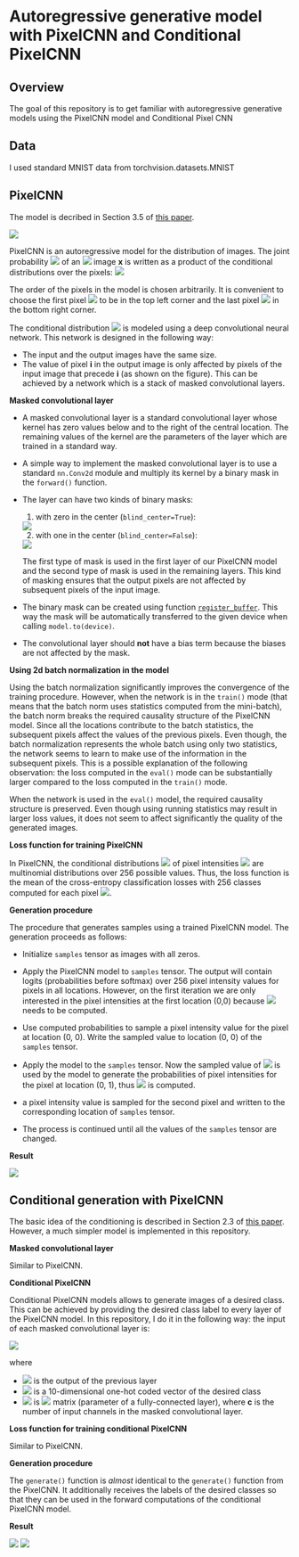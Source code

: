 # Autoregressive generative model with PixelCNN and Conditional PixelCNN

## Overview
The goal of this repository is to get familiar with autoregressive generative models using the PixelCNN model and Conditional Pixel CNN

## Data 

I used standard MNIST data from torchvision.datasets.MNIST

## PixelCNN

The model is decribed in Section 3.5 of [this paper](https://arxiv.org/pdf/1601.06759.pdf).

<img src="https://github.com/huongdo108/autoregressive-generative-model-PixelCNN-ConditionalPixelCNN/blob/master/images/pixelcnn_context.png" align="centre">

PixelCNN is an autoregressive model for the distribution of images.
The joint probability <img src="https://render.githubusercontent.com/render/math?math=p(x)"> of an <img src="https://render.githubusercontent.com/render/math?math=n \times n"> image **x** is written as a product
of the conditional distributions over the pixels:
<img src="https://render.githubusercontent.com/render/math?math=p(x) = \prod_{i=1}^{n^2} p(x_i|x_1,...,x_{i-1})">

The order of the pixels in the model is chosen arbitrarily. It is convenient to choose the first pixel <img src="https://render.githubusercontent.com/render/math?math=x_1"> to be in the top left corner and the last pixel <img src="https://render.githubusercontent.com/render/math?math=x_{n^2}"> in the bottom right corner. 

The conditional distribution <img src="https://render.githubusercontent.com/render/math?math=p(x_i|x_1,...,x_{i-1})"> is modeled using a deep convolutional neural network. This network is designed in the following way:
- The input and the output images have the same size.
- The value of pixel **i** in the output image is only affected by pixels of the input image that precede **i** (as shown on the figure). This can be achieved by a network which is a stack of masked convolutional layers.


**Masked convolutional layer**

- A masked convolutional layer is a standard convolutional layer whose kernel has zero values below and to the right of the central location. The remaining values of the kernel are the parameters of the layer which are trained in a standard way.

- A simple way to implement the masked convolutional layer is to use a standard `nn.Conv2d` module and multiply its kernel by a binary mask in the `forward()` function.

- The layer can have two kinds of binary masks:
  1. with zero in the center (`blind_center=True`):

  <img src="https://github.com/huongdo108/autoregressive-generative-model-PixelCNN-ConditionalPixelCNN/blob/master/images/masked_conv.png" align="centre">

  2. with one in the center (`blind_center=False`):

  <img src="https://github.com/huongdo108/autoregressive-generative-model-PixelCNN-ConditionalPixelCNN/blob/master/images/masked_conv_2.png" align="centre">

  The first type of mask is used in the first layer of our PixelCNN model and the second type of mask is used in the remaining layers. This kind of masking ensures that the output pixels are not affected by subsequent pixels of the input image.

- The binary mask can be created using function [`register_buffer`](https://pytorch.org/docs/stable/nn.html#torch.nn.Module.register_buffer). This way the mask will be automatically transferred to the given device when calling `model.to(device)`.

- The convolutional layer should **not** have a bias term because the biases are not affected by the mask.

**Using 2d batch normalization in the model**

Using the batch normalization significantly improves the convergence of the training procedure. However, when the network is in the `train()` mode (that means that the batch norm uses statistics computed from the mini-batch), the batch norm breaks the required causality structure of the PixelCNN model. Since all the locations contribute to the batch statistics, the subsequent pixels affect the values of the previous pixels. Even though, the batch normalization represents the whole batch using only two statistics, the network seems to learn to make use of the information in the subsequent pixels. This is a possible explanation of the following observation: the loss computed in the `eval()` mode can be substantially larger compared to the loss computed in the `train()` mode.

When the network is used in the `eval()` model, the required causality structure is preserved. Even though using running statistics may result in larger loss values, it does not seem to affect significantly the quality of the generated images.

**Loss function for training PixelCNN**

In PixelCNN, the conditional distributions <img src="https://render.githubusercontent.com/render/math?math=p(x_i|x_1,...,x_{i-1})"> of pixel intensities <img src="https://render.githubusercontent.com/render/math?math=x_i"> are multinomial distributions over 256 possible values. Thus, the loss function is the mean of the cross-entropy classification losses with 256 classes computed for each pixel <img src="https://render.githubusercontent.com/render/math?math=x_i">.

**Generation procedure**

The procedure that generates samples using a trained PixelCNN model. The generation proceeds as follows:
* Initialize `samples` tensor as images with all zeros.
* Apply the PixelCNN model to `samples` tensor. The output will contain logits (probabilities before softmax) over 256 pixel intensity values for pixels in all locations. However, on the first iteration we are only interested in the pixel intensities at the first location (0,0) because <img src="https://render.githubusercontent.com/render/math?math=p(x_1)"> needs to be computed.
* Use computed probabilities to sample a pixel intensity value for the pixel at location (0, 0). Write the sampled value to location (0, 0) of the `samples` tensor.
* Apply the model to the `samples` tensor. Now the sampled value of <img src="https://render.githubusercontent.com/render/math?math=x_1"> is used by the model to generate the probabilities of pixel intensities for the pixel at location (0, 1), thus <img src="https://render.githubusercontent.com/render/math?math=p(x_2\mid x_1)"> is computed.

* a pixel intensity value is sampled for the second pixel and written to the corresponding location of `samples` tensor.
* The process is continued until all the values of the `samples` tensor are changed.

**Result**

 <img src="https://github.com/huongdo108/autoregressive-generative-model-PixelCNN-ConditionalPixelCNN/blob/master/images/pixelcnn_result.png" align="centre">

## Conditional generation with PixelCNN

The basic idea of the conditioning is described in Section 2.3 of [this paper](https://arxiv.org/pdf/1606.05328.pdf). However, a much simpler model is implemented in this repository.

**Masked convolutional layer**

Similar to PixelCNN.

**Conditional PixelCNN**

Conditional PixelCNN models allows to generate images of a desired class. This can be achieved by providing the desired class label to every layer of the PixelCNN model. In this repository, I do it in the following way: the input of each masked convolutional layer is:

<img src="https://render.githubusercontent.com/render/math?math=\mathbf{x} + \mathbf{W} \mathbf{h}">

where
  * <img src="https://render.githubusercontent.com/render/math?math=\mathbf{x}"> is the output of the previous layer
  * <img src="https://render.githubusercontent.com/render/math?math=\mathbf{h}"> is a 10-dimensional one-hot coded vector of the desired class
  * <img src="https://render.githubusercontent.com/render/math?math=\mathbf{W}"> is <img src="https://render.githubusercontent.com/render/math?math=c \times 10"> matrix (parameter of a fully-connected layer), where **c** is the number of input channels in the masked convolutional layer.

**Loss function for training conditional PixelCNN**

Similar to PixelCNN.

**Generation procedure**

The `generate()` function is *almost* identical to the `generate()` function from the PixelCNN. It additionally receives the labels of the desired classes so that they can be used in the forward computations of the conditional PixelCNN model.

**Result**

 <img src="https://github.com/huongdo108/autoregressive-generative-model-PixelCNN-ConditionalPixelCNN/blob/master/images/cond_pixelcnn_result.png" align="centre">

 <img src="https://github.com/huongdo108/autoregressive-generative-model-PixelCNN-ConditionalPixelCNN/blob/master/images/cond_pixelcnn_result2.png" align="centre">